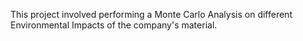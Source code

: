 This project involved performing a Monte Carlo Analysis on different Environmental Impacts of the company's material. 
